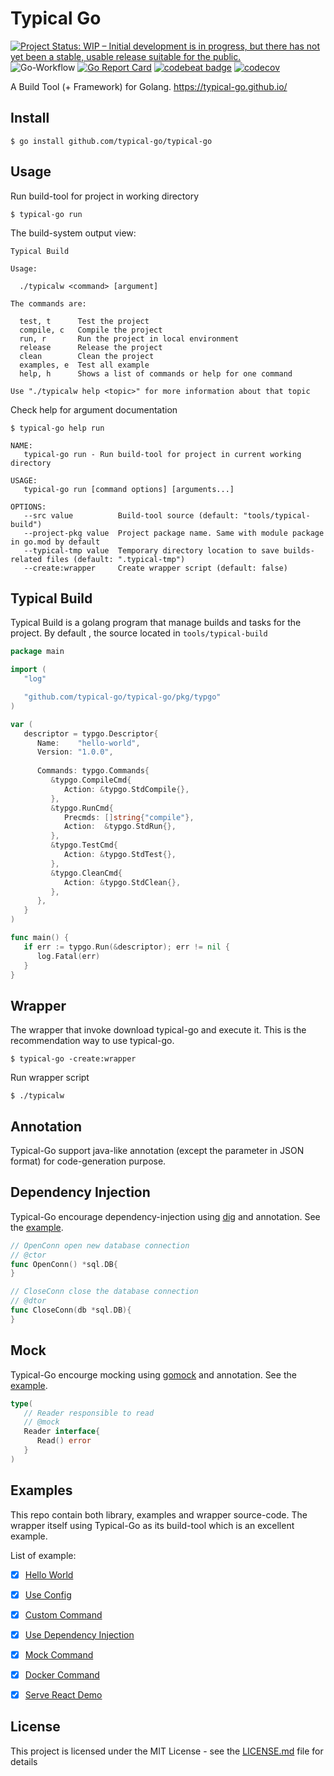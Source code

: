# Typical Go

[![Project Status: WIP – Initial development is in progress, but there has not yet been a stable, usable release suitable for the public.](https://www.repostatus.org/badges/latest/wip.svg)](https://www.repostatus.org/#wip)
![Go-Workflow](https://github.com/typical-go/typical-go/workflows/Go/badge.svg)
[![Go Report Card](https://goreportcard.com/badge/github.com/typical-go/typical-go)](https://goreportcard.com/report/github.com/typical-go/typical-go)
[![codebeat badge](https://codebeat.co/badges/a8b3c7a6-c42a-480a-acb4-68ece12f36b8)](https://codebeat.co/projects/github-com-typical-go-typical-go-master)
[![codecov](https://codecov.io/gh/typical-go/typical-go/branch/master/graph/badge.svg)](https://codecov.io/gh/typical-go/typical-go)

A Build Tool (+ Framework) for Golang. <https://typical-go.github.io/>


## Install

```
$ go install github.com/typical-go/typical-go
```

## Usage

Run build-tool for project in working directory
```
$ typical-go run
```

The build-system output view:
```
Typical Build

Usage:

  ./typicalw <command> [argument]

The commands are:

  test, t      Test the project
  compile, c   Compile the project
  run, r       Run the project in local environment
  release      Release the project
  clean        Clean the project
  examples, e  Test all example
  help, h      Shows a list of commands or help for one command

Use "./typicalw help <topic>" for more information about that topic
```

Check help for argument documentation
```
$ typical-go help run
```
```
NAME:
   typical-go run - Run build-tool for project in current working directory

USAGE:
   typical-go run [command options] [arguments...]

OPTIONS:
   --src value          Build-tool source (default: "tools/typical-build")
   --project-pkg value  Project package name. Same with module package in go.mod by default
   --typical-tmp value  Temporary directory location to save builds-related files (default: ".typical-tmp")
   --create:wrapper     Create wrapper script (default: false)
```

## Typical Build

Typical Build is a golang program that manage builds and tasks for the project. By default , the source located in `tools/typical-build`

```go
package main

import (
   "log"

   "github.com/typical-go/typical-go/pkg/typgo"
)

var (
   descriptor = typgo.Descriptor{
      Name:    "hello-world",
      Version: "1.0.0",
      
      Commands: typgo.Commands{
         &typgo.CompileCmd{
            Action: &typgo.StdCompile{},
         },
         &typgo.RunCmd{
            Precmds: []string{"compile"},
            Action:  &typgo.StdRun{},
         },
         &typgo.TestCmd{
            Action: &typgo.StdTest{},
         },
         &typgo.CleanCmd{
            Action: &typgo.StdClean{},
         },
      },
   }
)

func main() {
   if err := typgo.Run(&descriptor); err != nil {
      log.Fatal(err)
   }
}
```

## Wrapper 

The wrapper that invoke download typical-go and execute it. This is the recommendation way to use typical-go.
```
$ typical-go -create:wrapper
```

Run wrapper script
```
$ ./typicalw
```

## Annotation

Typical-Go support java-like annotation (except the parameter in JSON format) for code-generation purpose.

## Dependency Injection

Typical-Go encourage dependency-injection using [dig](https://github.com/uber-go/dig) and annotation. See the [example](https://github.com/typical-go/typical-go/tree/master/examples/provide-constructor).

```go
// OpenConn open new database connection
// @ctor
func OpenConn() *sql.DB{
}
```

```go
// CloseConn close the database connection
// @dtor
func CloseConn(db *sql.DB){
}
```

## Mock

Typical-Go encourge mocking using [gomock](https://github.com/golang/mock) and annotation. See the [example](https://github.com/typical-go/typical-go/tree/master/examples/generate-mock).

```go
type(
   // Reader responsible to read
   // @mock
   Reader interface{
      Read() error
   }
)
```

## Examples

This repo contain both library, examples and wrapper source-code. The wrapper itself using Typical-Go as its build-tool which is an excellent example.

List of example:
- [x] [Hello World](https://github.com/typical-go/typical-go/tree/master/examples/hello-world)
- [x] [Use Config](https://github.com/typical-go/typical-go/tree/master/examples/use-config)
- [x] [Custom Command](https://github.com/typical-go/typical-go/tree/master/examples/custom-command)
- [x] [Use Dependency Injection](https://github.com/typical-go/typical-go/tree/master/examples/use-dependency-injection)
- [x] [Mock Command](https://github.com/typical-go/typical-go/tree/master/examples/mock-command)
- [x] [Docker Command](https://github.com/typical-go/typical-go/tree/master/examples/docker-command)
- [x] [Serve React Demo](https://github.com/typical-go/typical-go/tree/master/examples/serve-react-demo)


## License

This project is licensed under the MIT License - see the [LICENSE.md](LICENSE.md) file for details

